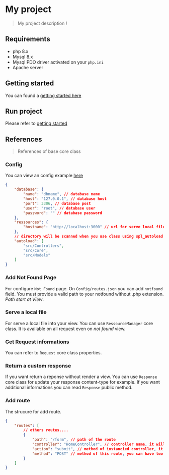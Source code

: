 # My project
> My project description !

## Requirements
- php 8.x
- Mysql 8.x
- Mysql PDO driver activated on your `php.ini`
- Apache server

## Getting started
You can found a [getting started here](./getting-started.md)

## Run project
Please refer to [getting started](./getting-started.md#run)

## References
> References of base core class

### Config
You can view an config example [here](./config.exemple.json)

```json
{
    "database": {
        "name": "dbname", // database name
        "host": "127.0.0.1", // database host
        "port": 3306, // database post
        "user": "root", // database user
        "password": "" // database password
    },
    "ressources": {
        "hostname": "http://localhost:3000" // url for serve local file using RessourceManager
    },
    // directory will be scanned when you use class using spl_autoload
    "autoload": [
        "src/Controllers",
        "src/Core",
        "src/Models"
    ]
}
```

### Add Not Found Page
For configure `Not Found` page.
On `Config/routes.json` you can add `notfound` field.
You must provide a valid path to your notfound without .php extension.
_Path start at View_.

### Serve a local file
For serve a local file into your view.
You can use `RessourceManager` core class.
It is available on all request even on _not found_ view.

### Get Request informations
You can refer to `Request` core class properties.

### Return a custom response
If you want return a reponse without render a view.
You can use `Response` core class for update your response content-type for example.
If you want additional informations you can read `Response` public method.

### Add route
The strucure for add route.

```json
{
    "routes": [
        // others routes....
        {
            "path": "/form", // path of the route
            "controller": "HomeController", // controller name, it will be instancied
            "action": "submit", // method of instancied controller, it will be runned with a request and reponse parameters
            "method": "POST" // method of this route, you can have two same route path but with a differente method
        }
    ]
}
```